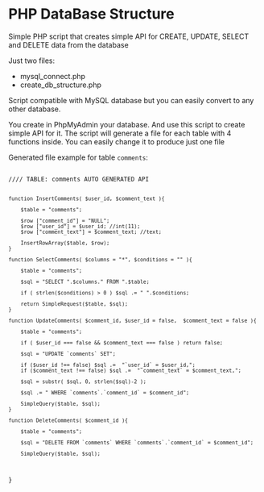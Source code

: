 # PHP DataBase Structure

Simple PHP script that creates simple API for CREATE, UPDATE, SELECT and DELETE data from the database

Just two files:
- mysql_connect.php
- create_db_structure.php

Script compatible with MySQL database but you can easily convert to any other database.

You create in PhpMyAdmin your database. And use this script to create simple API for it.
The script will generate a file for each table with 4 functions inside. You can easily change it to produce just one file

Generated file example for table `comments`:

<code>
//// TABLE: comments AUTO GENERATED API

	function InsertComments( $user_id, $comment_text ){

		$table = "comments";

		$row ["comment_id"] = "NULL";
		$row ["user_id"] = $user_id; //int(11);
		$row ["comment_text"] = $comment_text; //text;

		InsertRowArray($table, $row);
	}

	function SelectComments( $columns = "*", $conditions = "" ){

		$table = "comments";

		$sql = "SELECT ".$columns." FROM ".$table;

		if ( strlen($conditions) > 0 ) $sql .= " ".$conditions;

		return SimpleRequest($table, $sql);
	}

	function UpdateComments( $comment_id, $user_id = false,  $comment_text = false ){

		$table = "comments";

		if ( $user_id === false && $comment_text === false ) return false;

		$sql = "UPDATE `comments` SET";

		if ($user_id !== false) $sql .=  "`user_id` = $user_id,";
		if ($comment_text !== false) $sql .=  "`comment_text` = $comment_text,";

		$sql = substr( $sql, 0, strlen($sql)-2 );

		$sql .= " WHERE `comments`.`comment_id` = $comment_id";

		SimpleQuery($table, $sql);
	}

	function DeleteComments( $comment_id ){

		$table = "comments";

		$sql = "DELETE FROM `comments` WHERE `comments`.`comment_id` = $comment_id";

		SimpleQuery($table, $sql);
}
</code>
